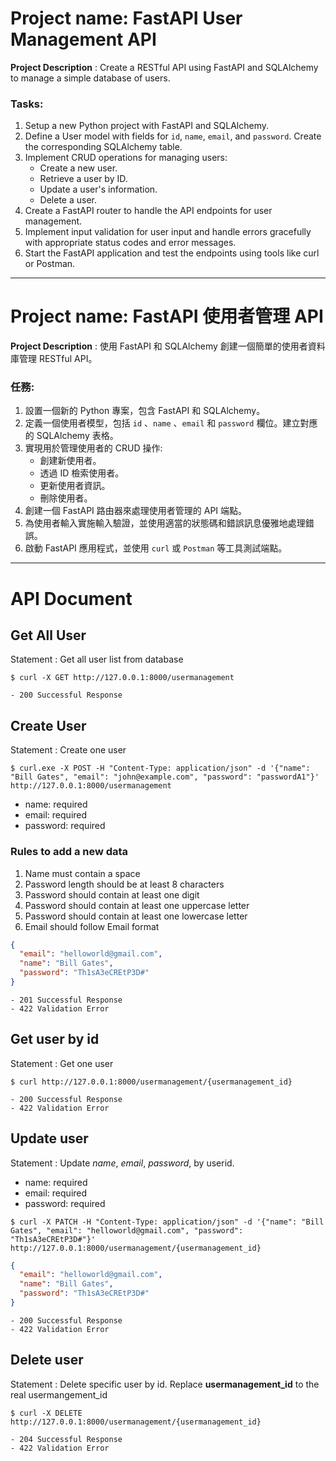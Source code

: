 # Project name: FastAPI User Management API
**Project Description** : Create a RESTful API using FastAPI and SQLAlchemy to manage a simple database of users.

### Tasks:
1. Setup a new Python project with FastAPI and SQLAlchemy.
2. Define a User model with fields for `id`, `name`, `email`, and `password`. Create the corresponding SQLAlchemy table.
3. Implement CRUD operations for managing users:
    - Create a new user.
    - Retrieve a user by ID.
    - Update a user's information.
    - Delete a user.
4. Create a FastAPI router to handle the API endpoints for user management.
5. Implement input validation for user input and handle errors gracefully with appropriate status codes and error messages.
6. Start the FastAPI application and test the endpoints using tools like curl or Postman.

***

# Project name: FastAPI 使⽤者管理 API
**Project Description** : 使⽤ FastAPI 和 SQLAlchemy 創建⼀個簡單的使⽤者資料庫管理 RESTful API。

### 任務:
1. 設置⼀個新的 Python 專案，包含 FastAPI 和 SQLAlchemy。
2. 定義⼀個使⽤者模型，包括 `id` 、`name` 、`email` 和 `password` 欄位。建立對應的 SQLAlchemy 表格。
3. 實現⽤於管理使⽤者的 CRUD 操作:
    - 創建新使⽤者。
    - 透過 ID 檢索使⽤者。
    - 更新使⽤者資訊。
    - 刪除使⽤者。
4. 創建⼀個 FastAPI 路由器來處理使⽤者管理的 API 端點。
5. 為使⽤者輸入實施輸入驗證，並使⽤適當的狀態碼和錯誤訊息優雅地處理錯誤。
6. 啟動 FastAPI 應⽤程式，並使⽤ `curl` 或 `Postman` 等⼯具測試端點。

***
# API Document
## Get All User
Statement : Get all user list from database

`$ curl -X GET http://127.0.0.1:8000/usermanagement`

```
- 200 Successful Response
```

## Create User
Statement : Create one user

`$ curl.exe -X POST -H "Content-Type: application/json" -d '{"name": "Bill Gates", "email": "john@example.com", "password": "passwordA1"}' http://127.0.0.1:8000/usermanagement`

- name: required
- email: required
- password: required

### Rules to add a new data
1. Name must contain a space
2. Password length should be at least 8 characters
3. Password should contain at least one digit
4. Password should contain at least one uppercase letter
5. Password should contain at least one lowercase letter
6. Email should follow Email format

```json
{
  "email": "helloworld@gmail.com",
  "name": "Bill Gates",
  "password": "Th1sA3eCREtP3D#"
}
```

```
- 201 Successful Response
- 422 Validation Error
```

## Get user by id
Statement : Get one user 

`$ curl http://127.0.0.1:8000/usermanagement/{usermanagement_id}`

```
- 200 Successful Response
- 422 Validation Error
```

## Update user
Statement : Update *name*, *email*, *password*, by userid. 

- name: required
- email: required
- password: required

`$ curl -X PATCH -H "Content-Type: application/json" -d '{"name": "Bill Gates", "email": "helloworld@gmail.com", "password": "Th1sA3eCREtP3D#"}' http://127.0.0.1:8000/usermanagement/{usermanagement_id}`

```json
{
  "email": "helloworld@gmail.com",
  "name": "Bill Gates",
  "password": "Th1sA3eCREtP3D#"
}
```
```
- 200 Successful Response
- 422 Validation Error
```

## Delete user
Statement : Delete specific user by id. Replace **usermanagement_id** to the real usermangement_id

`$ curl -X DELETE http://127.0.0.1:8000/usermanagement/{usermanagement_id}`

```
- 204 Successful Response
- 422 Validation Error
```
